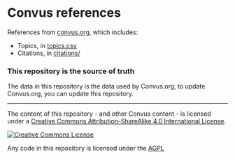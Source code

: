 # Convus references

References from [convus.org](https://www.convus.org), which includes:

- Topics, in [topics.csv](topics.csv)
- Citations, in [citations/](citations)

### This repository is the source of truth

The data in this repository is the data used by Convus.org, to update Convus.org, you can update this repository.

---

The content of this repository - and other Convus content - is licensed under a <a rel="license" href="http://creativecommons.org/licenses/by-sa/4.0/">Creative Commons Attribution-ShareAlike 4.0 International License</a>.

<a rel="license" href="http://creativecommons.org/licenses/by-sa/4.0/"><img alt="Creative Commons License" src="https://i.creativecommons.org/l/by-sa/4.0/88x31.png"/></a>

Any code in this repository is licensed under the [AGPL](CODE_LICENSE)